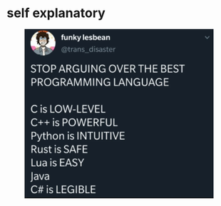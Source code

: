 # self explanatory

<figure><img src="../../.gitbook/assets/image (6) (1) (1).png" alt=""><figcaption></figcaption></figure>
